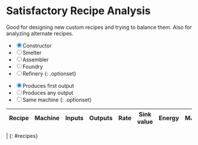 Satisfactory Recipe Analysis
============================

Good for designing new custom recipes and trying to balance them. Also for analyzing alternate recipes.


* <label><input type=radio name=machine value=constructor checked>Constructor</label>
* <label><input type=radio name=machine value=smelter>Smelter</label>
* <label><input type=radio name=machine value=assembler>Assembler</label>
* <label><input type=radio name=machine value=foundry>Foundry</label>
* <label><input type=radio name=machine value=refinery>Refinery</label>
{: .optionset}

<form id=recipe></form>

* <label><input type=radio name=recipefilter value=firstoutput checked>Produces first output</label>
* <label><input type=radio name=recipefilter value=anyoutput>Produces any output</label>
* <label><input type=radio name=recipefilter value=samemachine>Same machine</label>
{: .optionset}

Recipe | Machine | Inputs | Outputs | Rate | Sink value | Energy | MJ/item
-------|---------|--------|---------|------|------------|--------|---------
 |
{: #recipes}

<!-- One of these works on Sikorsky, one works on GH Pages. The other will 404 either way. -->
<script type=module src="/static/satisfactory-recipes.js"></script>
<script type=module src="satisfactory-recipes.js"></script>
<script>console.warn("Expected one (but not two) 404 errors loading JavaScript files")</script>

<style>
#recipe table tr td:not(:first-child) {width: 100%;}
#recipes {width: 100%;}
ul.optionset {list-style-type: none; display: flex; padding-left: 0;}
ul.optionset li {list-style-image: none;}
.yourrecipe {background: #cfe !important;}
#recipes th {cursor: pointer;}
</style>
